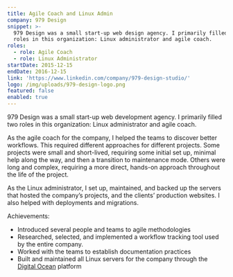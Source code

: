 ```yaml
---
title: Agile Coach and Linux Admin
company: 979 Design
snippet: >-
  979 Design was a small start-up web design agency. I primarily filled two
  roles in this organization: Linux administrator and agile coach.
roles:
  - role: Agile Coach
  - role: Linux Administrator
startDate: 2015-12-15
endDate: 2016-12-15
link: 'https://www.linkedin.com/company/979-design-studio/'
logo: /img/uploads/979-design-logo.png
featured: false
enabled: true
---
```

979 Design was a small start-up web development agency. I primarily filled two roles in this organization: Linux administrator and agile coach.

As the agile coach for the company, I helped the teams to discover better workflows. This required different approaches for different projects. Some projects were small and short-lived, requiring some initial set up, minimal help along the way, and then a transition to maintenance mode. Others were long and complex, requiring a more direct, hands-on approach throughout the life of the project. 

As the Linux administrator, I set up, maintained, and backed up the servers that hosted the company’s projects, and the clients’ production websites. I also helped with deployments and migrations.

Achievements:

* Introduced several people and teams to agile methodologies
* Researched, selected, and implemented a workflow tracking tool used by the entire company.
* Worked with the teams to establish documentation practices
* Built and maintained all Linux servers for the company through the [Digital Ocean](https://www.digitalocean.com/) platform
